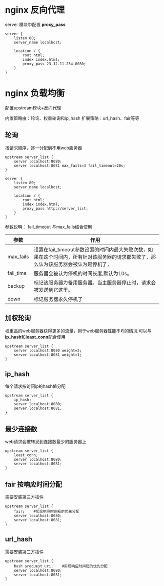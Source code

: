 # nginx 反向代理

server 模块中配置 **proxy_pass**
```
server {
    listen 80;
    server_name localhost;
    
    location / {
        root html;
        index index.html;
        proxy_pass 23.12.11.234:8080;
    }
}
```

# nginx 负载均衡

配置upstream模块+反向代理

内置策略由：轮询、权重轮询和ip_hash
扩展策略：url_hash、fair等等

## 轮询
按请求顺序，逐一分配到不用web服务器
```
upstream server_list {
    server localhost:8080;
    server localhost:8081 max_fails=3 fail_timeout=20s;
}

server {
    listen 80;
    server_name localhost;
    
    location / {
        root html;
        index index.html;
        proxy_pass http://server_list;
    }
}
```
参数说明：
fail_timeout	与max_fails结合使用

| 参数 | 作用 |
|---|---|
| max_fails |设置在fail_timeout参数设置的时间内最大失败次数，如果在这个时间内，所有针对该服务器的请求都失败了，那么认为该服务器会被认为是停机了，  |
| fail_time | 服务器会被认为停机的时间长度,默认为10s。 |
| backup | 标记该服务器为备用服务器。当主服务器停止时，请求会被发送到它这里。 |
| down | 标记服务器永久停机了 |

## 加权轮询
权重高的web服务器获得更多的流量，用于web服务器性能不均的情况
可以与**ip_hash**和**least_conn**配合使用
```
upstream server_list {
    server localhost:8080 weight=2;
    server localhost:8081 weight=1;
}
```

## ip_hash
每个请求按访问ip的hash值分配
```
upstream server_list {
    ip_hash;
    server localhost:8080;
    server localhost:8081;
}
```

## 最少连接数
web请求会被转发到连接数最少的服务器上
```
upstream server_list {
    least_conn;
    server localhost:8080;
    server localhost:8081;
}
```

## fair 按响应时间分配
需要安装第三方插件
```
upstream server_list {
    fair;    #实现响应时间短的优先分配
    server localhost:8080;
    server localhost:8081; 
}
```

## url_hash
需要安装第三方插件
```
upstream server_list {
    hash $request_uri;    #实现响应时间短的优先分配
    server localhost:8080;
    server localhost:8081; 
}
```